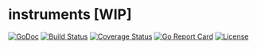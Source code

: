 # instruments [WIP]

[![GoDoc](https://godoc.org/github.com/jakeschurch/instruments?status.svg)](https://godoc.org/github.com/jakeschurch/instruments)
[![Build Status](https://travis-ci.org/jakeschurch/instruments.svg?branch=master)](https://travis-ci.org/jakeschurch/instruments)
[![Coverage Status](https://coveralls.io/repos/github/jakeschurch/instruments/badge.svg?branch=master)](https://coveralls.io/github/jakeschurch/instruments?branch=master)
[![Go Report Card](https://goreportcard.com/badge/github.com/jakeschurch/instruments)](https://goreportcard.com/report/github.com/jakeschurch/instruments)
[![License](https://img.shields.io/badge/license-MIT-blue.svg)](https://opensource.org/licenses/MIT)
